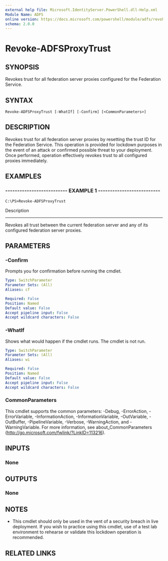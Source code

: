 ```yaml
---
external help file: Microsoft.IdentityServer.PowerShell.dll-Help.xml
Module Name: ADFS
online version: https://docs.microsoft.com/powershell/module/adfs/revoke-adfsproxytrust?view=windowsserver2012-ps&wt.mc_id=ps-gethelp
schema: 2.0.0
---
```


# Revoke-ADFSProxyTrust

## SYNOPSIS
Revokes trust for all federation server proxies configured for the Federation Service.

## SYNTAX

```
Revoke-ADFSProxyTrust [-WhatIf] [-Confirm] [<CommonParameters>]
```

## DESCRIPTION
Revokes trust for all federation server proxies by resetting the trust ID for the Federation Service.
This operation is provided for lockdown purposes in the event of an attack or confirmed possible threat to your deployment.
Once performed, operation effectively revokes trust to all configured proxies immediately.

## EXAMPLES

### -------------------------- EXAMPLE 1 --------------------------
```
C:\PS>Revoke-ADFSProxyTrust
```

Description

-----------

Revokes all trust between the current federation server and any of its configured federation server proxies.

## PARAMETERS

### -Confirm
Prompts you for confirmation before running the cmdlet.

```yaml
Type: SwitchParameter
Parameter Sets: (All)
Aliases: cf

Required: False
Position: Named
Default value: False
Accept pipeline input: False
Accept wildcard characters: False
```

### -WhatIf
Shows what would happen if the cmdlet runs.
The cmdlet is not run.

```yaml
Type: SwitchParameter
Parameter Sets: (All)
Aliases: wi

Required: False
Position: Named
Default value: False
Accept pipeline input: False
Accept wildcard characters: False
```

### CommonParameters
This cmdlet supports the common parameters: -Debug, -ErrorAction, -ErrorVariable, -InformationAction, -InformationVariable, -OutVariable, -OutBuffer, -PipelineVariable, -Verbose, -WarningAction, and -WarningVariable. For more information, see about_CommonParameters (http://go.microsoft.com/fwlink/?LinkID=113216).

## INPUTS

### None

## OUTPUTS

### None

## NOTES
* This cmdlet should only be used in the vent of a security breach in live deployment. If you wish to practice using this cmdlet, use of a test lab environment to rehearse or validate this lockdown operation is recommended.

## RELATED LINKS

